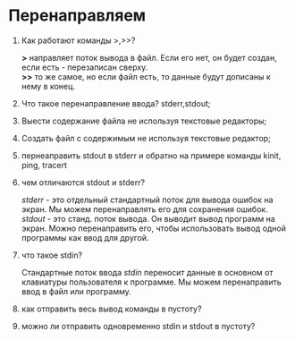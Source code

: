 # Перенаправляем

1) Как работают команды >,>>?

   **>** направляет поток вывода в файл. Если его нет, он будет создан, если есть - перезаписан сверху.  
   **>>** то же самое, но если файл есть, то данные будут дописаны к нему в конец.

2) Что такое перенаправление ввода? stderr,stdout;


3) Выести содержание файла не используя текстовые редакторы;


4) Создать файл с содержимым не используя текстовые редактор;


5) пернеаправить stdout в stderr и обратно на примере команды kinit, ping, tracert


6) чем отличаются stdout и stderr?

   *stderr* - это отдельный стандартный поток для вывода ошибок на экран. Мы можем перенаправлять его для сохранения ошибок.  
   *stdout* - это станд. поток вывода. Он выводит вывод программ на экран. Можно перенаправить его, чтобы использовать вывод одной программы как ввод для другой.

7) что такое stdin?

   Стандартные поток ввода *stdin* переносит данные в основном от клавиатуры пользователя к программе. Мы можем перенаправить ввод в файл или программу.

8) как отправить весь вывод команды в пустоту?


9) можно ли отправить одновременно stdin и stdout в пустоту?
